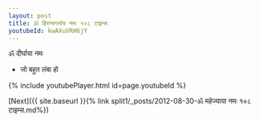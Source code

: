 ```yaml
---
layout: post
title: ॐ हिरण्यगर्भाय नमः १०८ टाइम्स
youtubeId: kwAXuVRH6jY
---
```

 
 
 ॐ दीर्घाया नमः  
 
 -  जो बहुत लंबा हो 
 
  
 
  
 
 
 
 
 
 


{% include youtubePlayer.html id=page.youtubeId %}
 
[Next]({{ site.baseurl }}{% link  split1/_posts/2012-08-30-ॐ महेज्याया नमः १०८ टाइम्स.md%})
 
